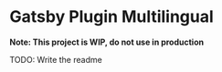 # Gatsby Plugin Multilingual

**Note: This project is WIP, do not use in production**

TODO: Write the readme
